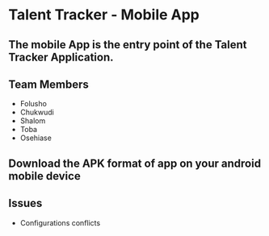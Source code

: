 # Talent Tracker - Mobile App

## The mobile App is the entry point of the Talent Tracker Application.

## Team Members
- Folusho
- Chukwudi
- Shalom
- Toba
- Osehiase

## Download the APK format of app on your android mobile device

## Issues 
- Configurations conflicts
